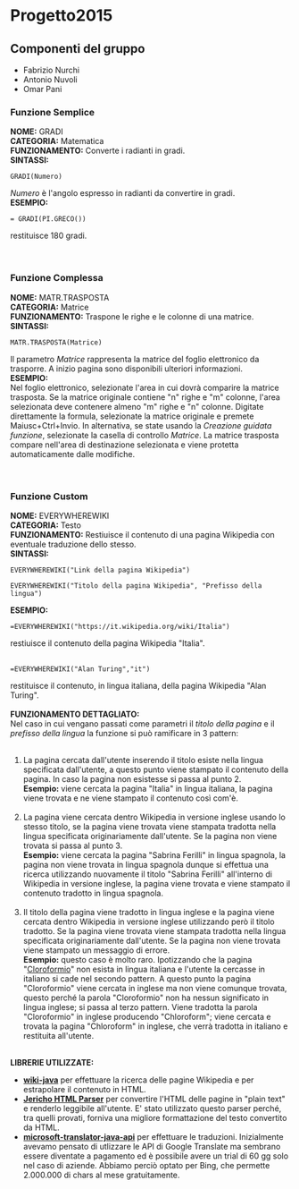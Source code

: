 # Progetto2015

## Componenti del gruppo
* Fabrizio Nurchi
* Antonio Nuvoli
* Omar Pani


### Funzione Semplice
**NOME:** GRADI <br>
**CATEGORIA:** Matematica <br>
**FUNZIONAMENTO:** Converte i radianti in gradi. <br>
**SINTASSI:**  <br>
```
GRADI(Numero)
```
*Numero* è l'angolo espresso in radianti da convertire in gradi.<br>
**ESEMPIO:**
```
= GRADI(PI.GRECO())
``` 
restituisce 180 gradi.<br><br><br>

### Funzione Complessa
**NOME:** MATR.TRASPOSTA<br>
**CATEGORIA:** Matrice<br>
**FUNZIONAMENTO:** Traspone le righe e le colonne di una matrice.<br>
**SINTASSI:** <br>
```
MATR.TRASPOSTA(Matrice)
```
Il parametro *Matrice* rappresenta la matrice del foglio elettronico da trasporre.
A inizio pagina sono disponibili ulteriori informazioni.<br>
**ESEMPIO:**<br>
Nel foglio elettronico, selezionate l'area in cui dovrà comparire la matrice trasposta. Se la matrice originale contiene "n" righe e "m" colonne, l'area selezionata deve contenere almeno "m" righe e "n" colonne. Digitate direttamente la formula, selezionate la matrice originale e premete Maiusc+Ctrl+Invio. In alternativa, se state usando la *Creazione guidata funzione*, selezionate la casella di controllo *Matrice*. La matrice trasposta compare nell'area di destinazione selezionata e viene protetta automaticamente dalle modifiche.<br><br><br>

### Funzione Custom
**NOME:** EVERYWHEREWIKI<br>
**CATEGORIA:** Testo<br>
**FUNZIONAMENTO:** Restiuisce il contenuto di una pagina Wikipedia con eventuale traduzione dello stesso.<br>
**SINTASSI:** <br>
```
EVERYWHEREWIKI("Link della pagina Wikipedia")
``` 
```
EVERYWHEREWIKI("Titolo della pagina Wikipedia", "Prefisso della lingua")
``` 
**ESEMPIO:**<br>
```
=EVERYWHEREWIKI("https://it.wikipedia.org/wiki/Italia")
``` 
restiuisce il contenuto della pagina Wikipedia "Italia".<br><br>
```
=EVERYWHEREWIKI("Alan Turing","it")
``` 
restituisce il contenuto, in lingua italiana, della pagina Wikipedia "Alan Turing".<br><br>
**FUNZIONAMENTO DETTAGLIATO:**<br>
Nel caso in cui vengano passati come parametri il *titolo della pagina* e il *prefisso della lingua* la funzione si può ramificare in 3 pattern:<br><br>
1. La pagina cercata dall'utente inserendo il titolo esiste nella lingua specificata dall'utente, a questo punto viene stampato il contenuto della pagina. In caso la pagina non esistesse si passa al punto 2.<br>
**Esempio:** viene cercata la pagina "Italia" in lingua italiana, la pagina viene trovata e ne viene stampato il contenuto così com'è. <br><br>
2. La pagina viene cercata dentro Wikipedia in versione inglese usando lo stesso titolo, se la pagina viene trovata viene stampata tradotta nella lingua specificata originariamente dall'utente. Se la pagina non viene trovata si passa al punto 3.<br>
**Esempio:** viene cercata la pagina "Sabrina Ferilli" in lingua spagnola, la pagina non viene trovata in lingua spagnola dunque si effettua una ricerca utilizzando nuovamente il titolo "Sabrina Ferilli" all'interno di Wikipedia in versione inglese, la pagina viene trovata e viene stampato il contenuto tradotto in lingua spagnola.<br><br>
3. Il titolo della pagina viene tradotto in lingua inglese e la pagina viene cercata dentro Wikipedia in versione inglese utilizzando però il titolo tradotto. Se la pagina viene trovata viene stampata tradotta nella lingua specificata originariamente dall'utente. Se la pagina non viene trovata viene stampato un messaggio di errore.<br>
**Esempio:** questo caso è molto raro. Ipotizzando che la pagina "[Cloroformio](https://it.wikipedia.org/wiki/Cloroformio)" non esista in lingua italiana e l'utente la cercasse in italiano si cade nel secondo pattern. A questo punto la pagina "Cloroformio" viene cercata in inglese ma non viene comunque trovata, questo perché la parola "Cloroformio" non ha nessun significato in lingua inglese; si passa al terzo pattern. Viene tradotta la parola "Cloroformio" in inglese producendo "Chloroform"; viene cercata e trovata la pagina "Chloroform" in inglese, che verrà tradotta in italiano e restituita all'utente.<br><br>


**LIBRERIE UTILIZZATE:**<br>
* [**wiki-java**](https://github.com/mer-c/wiki-java) per effettuare la ricerca delle pagine Wikipedia e per estrapolare il contenuto in HTML.
* [**Jericho HTML Parser**](http://jericho.htmlparser.net/docs/index.html) per convertire l'HTML delle pagine in "plain text" e renderlo leggibile all'utente. E' stato utilizzato questo parser perché, tra quelli provati, forniva una migliore formattazione del testo convertito da HTML.
* [**microsoft-translator-java-api**](https://github.com/boatmeme/microsoft-translator-java-api) per effettuare le traduzioni. Inizialmente avevamo pensato di utlizzare le API di Google Translate ma sembrano essere diventate a pagamento ed è possibile avere un trial di 60 gg solo nel caso di aziende. Abbiamo perciò optato per Bing, che permette 2.000.000 di chars al mese gratuitamente.
